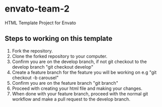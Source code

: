 # envato-team-2
HTML Template Project for Envato

## Steps to working on this template
1. Fork the repository.
2. Clone the forked repository to your computer.
3. Confirm you are on the develop branch, if not git checkout to the develop branch "git checkout develop"
4. Create a feature branch for the feature you will be working on e.g "git checkout -b carousel"
5. Confirm you are on the feature branch "git branch"
6. Proceed with creating your html file and making your changes.
7. When done with your feature branch, proceed with the normal git workflow and make a pull request to the develop branch.

